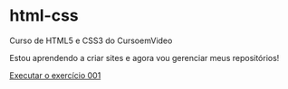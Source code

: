 # html-css
 Curso de HTML5 e CSS3 do CursoemVideo

Estou aprendendo a criar sites e agora vou gerenciar meus repositórios!

<a href="https://hei4dev.github.io/html-css/Exercícios/ex001/index.html">Executar o exercício 001</a>